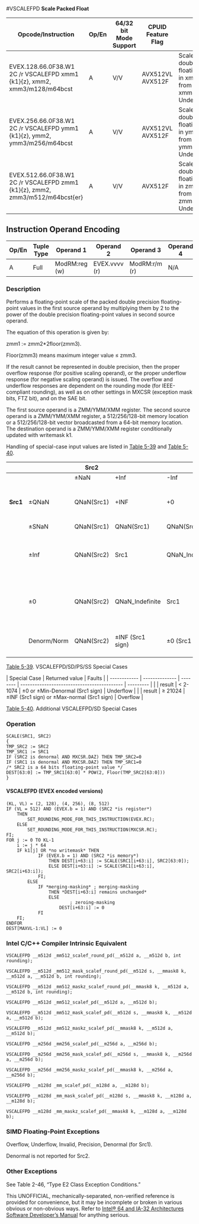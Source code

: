 #VSCALEFPD
**Scale Packed Float**

| Opcode/Instruction                                                            | Op/En | 64/32 bit Mode Support | CPUID Feature Flag | Description                                                                                                              |
| ----------------------------------------------------------------------------- | ----- | ---------------------- | ------------------ | ------------------------------------------------------------------------------------------------------------------------ |
| EVEX.128.66.0F38.W1 2C /r VSCALEFPD xmm1 {k1}{z}, xmm2, xmm3/m128/m64bcst     | A     | V/V                    | AVX512VL AVX512F   | Scale the packed double precision floating-point values in xmm2 using values from xmm3/m128/m64bcst. Under writemask k1. |
| EVEX.256.66.0F38.W1 2C /r VSCALEFPD ymm1 {k1}{z}, ymm2, ymm3/m256/m64bcst     | A     | V/V                    | AVX512VL AVX512F   | Scale the packed double precision floating-point values in ymm2 using values from ymm3/m256/m64bcst. Under writemask k1. |
| EVEX.512.66.0F38.W1 2C /r VSCALEFPD zmm1 {k1}{z}, zmm2, zmm3/m512/m64bcst{er} | A     | V/V                    | AVX512F            | Scale the packed double precision floating-point values in zmm2 using values from zmm3/m512/m64bcst. Under writemask k1. |

## Instruction Operand Encoding

| Op/En | Tuple Type | Operand 1     | Operand 2     | Operand 3     | Operand 4 |
| ----- | ---------- | ------------- | ------------- | ------------- | --------- |
| A     | Full       | ModRM:reg (w) | EVEX.vvvv (r) | ModRM:r/m (r) | N/A       |

### Description

Performs a floating-point scale of the packed double precision floating-point values in the first source operand by multiplying them by 2 to the power of the double precision floating-point values in second source operand.

The equation of this operation is given by:

zmm1 := zmm2\*2floor(zmm3).

Floor(zmm3) means maximum integer value ≤ zmm3.

If the result cannot be represented in double precision, then the proper overflow response (for positive scaling operand), or the proper underflow response (for negative scaling operand) is issued. The overflow and underflow responses are dependent on the rounding mode (for IEEE-compliant rounding), as well as on other settings in MXCSR (exception mask bits, FTZ bit), and on the SAE bit.

The first source operand is a ZMM/YMM/XMM register. The second source operand is a ZMM/YMM/XMM register, a 512/256/128-bit memory location or a 512/256/128-bit vector broadcasted from a 64-bit memory location. The destination operand is a ZMM/YMM/XMM register conditionally updated with writemask k1.

Handling of special-case input values are listed in [Table 5-39](/x86/vscalefpd#tbl-5-39) and [Table 5-40](/x86/vscalefpd#tbl-5-40).

|          |             | Src2       |                  |                 |                | Set IE                   |
| -------- | ----------- | ---------- | ---------------- | --------------- | -------------- | ------------------------ |
|          |             | ±NaN       | +Inf             | -Inf            | 0/Denorm/Norm  |                          |
| **Src1** | ±QNaN       | QNaN(Src1) | +INF             | +0              | QNaN(Src1)     | IF either source is SNAN |
|          | ±SNaN       | QNaN(Src1) | QNaN(Src1)       | QNaN(Src1)      | QNaN(Src1)     | YES                      |
|          | ±Inf        | QNaN(Src2) | Src1             | QNaN_Indefinite | Src1           | IF Src2 is SNAN or -INF  |
|          | ±0          | QNaN(Src2) | QNaN_Indefinite  | Src1            | Src1           | IF Src2 is SNAN or +INF  |
|          | Denorm/Norm | QNaN(Src2) | ±INF (Src1 sign) | ±0 (Src1 sign)  | Compute Result | IF Src2 is SNAN          |

[Table 5-39](/x86/vscalefpd#tbl-5-39). VSCALEFPD/SD/PS/SS Special Cases

| Special Case | Returned value | Faults   |
| ------------ | -------------- | -------- | ------------------------------------------- | --------- |
|              | result         | < 2-1074 | ±0 or ±Min-Denormal (Src1 sign)             | Underflow |
|              | result         | ≥ 21024  | ±INF (Src1 sign) or ±Max-normal (Src1 sign) | Overflow  |

[Table 5-40](/x86/vscalefpd#tbl-5-40). Additional VSCALEFPD/SD Special Cases

### Operation

```
SCALE(SRC1, SRC2)
{
TMP_SRC2 := SRC2
TMP_SRC1 := SRC1
IF (SRC2 is denormal AND MXCSR.DAZ) THEN TMP_SRC2=0
IF (SRC1 is denormal AND MXCSR.DAZ) THEN TMP_SRC1=0
/* SRC2 is a 64 bits floating-point value */
DEST[63:0] := TMP_SRC1[63:0] * POW(2, Floor(TMP_SRC2[63:0]))
}

```

#### VSCALEFPD (EVEX encoded versions)

```
(KL, VL) = (2, 128), (4, 256), (8, 512)
IF (VL = 512) AND (EVEX.b = 1) AND (SRC2 *is register*)
    THEN
        SET_ROUNDING_MODE_FOR_THIS_INSTRUCTION(EVEX.RC);
    ELSE
        SET_ROUNDING_MODE_FOR_THIS_INSTRUCTION(MXCSR.RC);
FI;
FOR j := 0 TO KL-1
    i := j * 64
    IF k1[j] OR *no writemask* THEN
            IF (EVEX.b = 1) AND (SRC2 *is memory*)
                THEN DEST[i+63:i] := SCALE(SRC1[i+63:i], SRC2[63:0]);
                ELSE DEST[i+63:i] := SCALE(SRC1[i+63:i], SRC2[i+63:i]);
            FI;
        ELSE
            IF *merging-masking* ; merging-masking
                THEN *DEST[i+63:i] remains unchanged*
                ELSE
                        ; zeroing-masking
                    DEST[i+63:i] := 0
            FI
    FI;
ENDFOR
DEST[MAXVL-1:VL] := 0

```

### Intel C/C++ Compiler Intrinsic Equivalent

```
VSCALEFPD __m512d _mm512_scalef_round_pd(__m512d a, __m512d b, int rounding);

```

```
VSCALEFPD __m512d _mm512_mask_scalef_round_pd(__m512d s, __mmask8 k, __m512d a, __m512d b, int rounding);

```

```
VSCALEFPD __m512d _mm512_maskz_scalef_round_pd(__mmask8 k, __m512d a, __m512d b, int rounding);

```

```
VSCALEFPD __m512d _mm512_scalef_pd(__m512d a, __m512d b);

```

```
VSCALEFPD __m512d _mm512_mask_scalef_pd(__m512d s, __mmask8 k, __m512d a, __m512d b);

```

```
VSCALEFPD __m512d _mm512_maskz_scalef_pd(__mmask8 k, __m512d a, __m512d b);

```

```
VSCALEFPD __m256d _mm256_scalef_pd(__m256d a, __m256d b);

```

```
VSCALEFPD __m256d _mm256_mask_scalef_pd(__m256d s, __mmask8 k, __m256d a, __m256d b);

```

```
VSCALEFPD __m256d _mm256_maskz_scalef_pd(__mmask8 k, __m256d a, __m256d b);

```

```
VSCALEFPD __m128d _mm_scalef_pd(__m128d a, __m128d b);

```

```
VSCALEFPD __m128d _mm_mask_scalef_pd(__m128d s, __mmask8 k, __m128d a, __m128d b);

```

```
VSCALEFPD __m128d _mm_maskz_scalef_pd(__mmask8 k, __m128d a, __m128d b);

```

### SIMD Floating-Point Exceptions

Overflow, Underflow, Invalid, Precision, Denormal (for Src1).

Denormal is not reported for Src2.

### Other Exceptions

See Table 2-46, “Type E2 Class Exception Conditions.”

This UNOFFICIAL, mechanically-separated, non-verified reference is provided for convenience, but it may be
incomplete or broken in various obvious or non-obvious
ways. Refer to [Intel® 64 and IA-32 Architectures Software Developer’s Manual](https://software.intel.com/en-us/download/intel-64-and-ia-32-architectures-sdm-combined-volumes-1-2a-2b-2c-2d-3a-3b-3c-3d-and-4) for anything serious.
